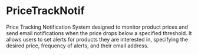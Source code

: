 # PriceTrackNotif
Price Tracking Notification System designed to monitor product prices and send email notifications when the price drops below a specified threshold. It allows users to set alerts for products they are interested in, specifying the desired price, frequency of alerts, and their email address. 
